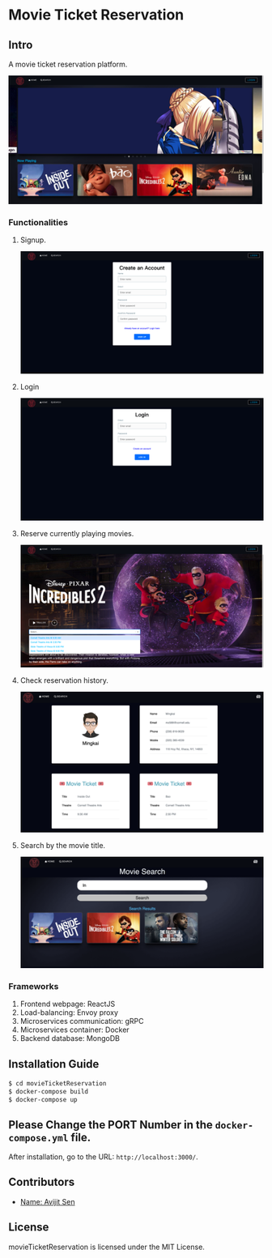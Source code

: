 # Movie Ticket Reservation

## Intro

A movie ticket reservation platform.

![](./screenshots/homepage.png)

### Functionalities

1. Signup.
   
   ![](./screenshots/signup.png)

2. Login
   
   ![](./screenshots/login.png)

3. Reserve currently playing movies.
   
   ![](./screenshots/reserve.png)

4. Check reservation history.
   
   ![](./screenshots/Dashboard.png)

5. Search by the movie title.
   
   ![](./screenshots/Search.png)

### Frameworks

1. Frontend webpage: ReactJS
2. Load-balancing: Envoy proxy
3. Microservices communication: gRPC
4. Microservices container: Docker
5. Backend database: MongoDB

## Installation Guide

```
$ cd movieTicketReservation
$ docker-compose build
$ docker-compose up
```

## Please Change the PORT Number in the ```docker-compose.yml``` file.




After installation, go to the URL: `http://localhost:3000/`.



## Contributors

- [Name: Avijit Sen]( https://github.com/ashavijit )


## License
 
movieTicketReservation is licensed under the MIT License.

